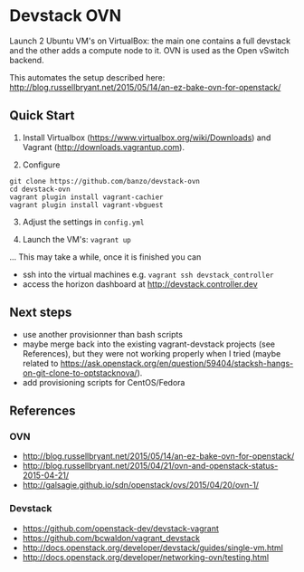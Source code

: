 Devstack OVN
=======

Launch 2 Ubuntu VM's on VirtualBox: the main one contains a full devstack and the other adds a compute node to it.
OVN is used as the Open vSwitch backend.

This automates the setup described here: http://blog.russellbryant.net/2015/05/14/an-ez-bake-ovn-for-openstack/

Quick Start
------

1. Install Virtualbox (https://www.virtualbox.org/wiki/Downloads) and Vagrant (http://downloads.vagrantup.com).

2. Configure

```
git clone https://github.com/banzo/devstack-ovn
cd devstack-ovn
vagrant plugin install vagrant-cachier
vagrant plugin install vagrant-vbguest
```

3. Adjust the settings in `config.yml`

4. Launch the VM's: `vagrant up`

... This may take a while, once it is finished you can 

* ssh into the virtual machines e.g. `vagrant ssh devstack_controller`
* access the horizon dashboard at http://devstack.controller.dev

Next steps
------

* use another provisionner than bash scripts
* maybe merge back into the existing vagrant-devstack projects (see References), but they were not working properly when I tried (maybe related to https://ask.openstack.org/en/question/59404/stacksh-hangs-on-git-clone-to-optstacknova/).
* add provisioning scripts for CentOS/Fedora

References
------

### OVN

* http://blog.russellbryant.net/2015/05/14/an-ez-bake-ovn-for-openstack/
* http://blog.russellbryant.net/2015/04/21/ovn-and-openstack-status-2015-04-21/
* http://galsagie.github.io/sdn/openstack/ovs/2015/04/20/ovn-1/

### Devstack

* https://github.com/openstack-dev/devstack-vagrant
* https://github.com/bcwaldon/vagrant_devstack
* http://docs.openstack.org/developer/devstack/guides/single-vm.html
* http://docs.openstack.org/developer/networking-ovn/testing.html